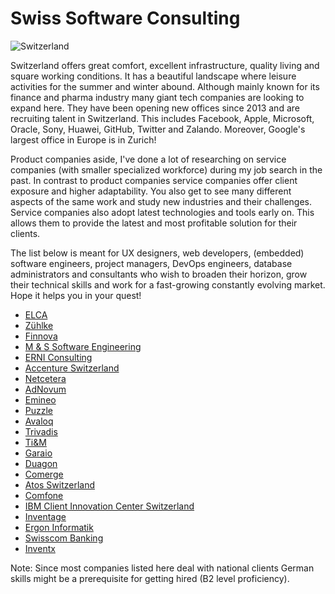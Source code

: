 # Swiss Software Consulting
<img src="https://i.ibb.co/4dXSSxb/IMG-20200801-152022.jpg" alt="Switzerland">


Switzerland offers great comfort, excellent infrastructure, quality living and square working conditions. It has a beautiful landscape where leisure activities for the summer and winter abound. Although mainly known for its finance and pharma industry many giant tech companies are looking to expand here. They have been opening new offices since 2013 and are recruiting talent in Switzerland. This includes Facebook, Apple, Microsoft, Oracle, Sony, Huawei, GitHub, Twitter and Zalando. Moreover, Google's largest office in Europe is in Zurich!

Product companies aside, I've done a lot of researching on service companies (with smaller specialized workforce) during my job search in the past. In contrast to product companies service companies offer client exposure and higher adaptability. You also get to see many different aspects of the same work and study new industries and their challenges. Service companies also adopt latest technologies and tools early on. This allows them to provide the latest and most profitable solution for their clients.

The list below is meant for UX designers, web developers, (embedded) software engineers, project managers, DevOps engineers, database administrators and consultants who wish to broaden their horizon, grow their technical skills and work for a fast-growing constantly evolving market. Hope it helps you in your quest!

* [ELCA](https://www.elca.ch/en)
* [Zühlke](https://www.zuehlke.com/en)
* [Finnova](https://www.finnova.com/en/home-en.html)
* [M & S Software Engineering](https://www.m-s.ch/)
* [ERNI Consulting](https://www.betterask.erni/)
* [Accenture Switzerland](https://www.accenture.com/ch-en)
* [Netcetera](https://www.netcetera.com/home.html)
* [AdNovum](https://www.adnovum.ch/)
* [Emineo](https://www.emineo.ch/)
* [Puzzle](https://www.puzzle.ch/de/home)
* [Avaloq](https://www.avaloq.com/en/home)
* [Trivadis](https://www.trivadis.com/de/)
* [Ti&M](https://www.ti8m.com/)
* [Garaio](https://www.garaio-rem.ch/)
* [Duagon](https://www.duagon.com/)
* [Comerge](https://www.comerge.net/en/)
* [Atos Switzerland](https://jobs.atos.net/go/Jobs-in-Switzerland/3687201/)
* [Comfone](https://www.comfone.com/)
* [IBM Client Innovation Center Switzerland](https://www.ibm.com/employment/ciceurope/ch-en)
* [Inventage](https://inventage.com/)
* [Ergon Informatik](https://ergon.ch/de)
* [Swisscom Banking](https://www.swisscom.ch/en/business/enterprise/offer/banking.html)
* [Inventx](https://inventx.ch/)

Note: Since most companies listed here deal with national clients German skills might be a prerequisite for getting hired (B2 level proficiency).
